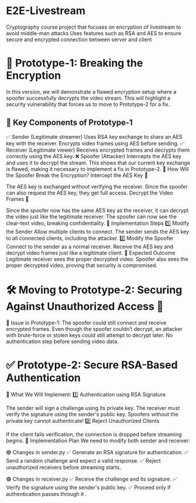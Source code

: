 # E2E-Livestream
Cryptography course project that focuses on encryption of livestream to avoid middle-man attacks
Uses features such as RSA and AES to ensure secure and encrypted connection between server and client


# 🚀 Prototype-1: Breaking the Encryption
In this version, we will demonstrate a flawed encryption setup where a spoofer successfully decrypts the video stream. This will highlight a security vulnerability that forces us to move to Prototype-2 for a fix.

## 📌 Key Components of Prototype-1
✅ Sender (Legitimate streamer)
Uses RSA key exchange to share an AES key with the receiver.
Encrypts video frames using AES before sending.
✅ Receiver (Legitimate viewer)
Receives encrypted frames and decrypts them correctly using the AES key.
❌ Spoofer (Attacker)
Intercepts the AES key and uses it to decrypt the stream.
This shows that our current key exchange is flawed, making it necessary to implement a fix in Prototype-2.
📌 How Will the Spoofer Break the Encryption?
Intercept the AES Key 🔑

The AES key is exchanged without verifying the receiver.
Since the spoofer can also request the AES key, they get full access.
Decrypt the Video Frames 🎥

Since the spoofer now has the same AES key as the receiver, it can decrypt the video just like the legitimate receiver.
The spoofer can now see the clear-text video, breaking confidentiality.
📌 Implementation Steps
1️⃣ Modify the Sender
Allow multiple clients to connect.
The sender sends the AES key to all connected clients, including the attacker.
2️⃣ Modify the Spoofer
Connect to the sender as a normal receiver.
Receive the AES key and decrypt video frames just like a legitimate client.
🚨 Expected Outcome
Legitimate receiver sees the proper decrypted video.
Spoofer also sees the proper decrypted video, proving that security is compromised.


# 🛠 Moving to Prototype-2: Securing Against Unauthorized Access 🚀
🔴 Issue in Prototype-1:
The spoofer could still connect and receive encrypted frames.
Even though the spoofer couldn’t decrypt, an attacker with brute-force or stolen keys could still attempt to decrypt later.
No authentication step before sending video data.
# ✅ Prototype-2: Secure RSA-Based Authentication
🔐 What We Will Implement:
1️⃣ Authentication using RSA Signature

The sender will sign a challenge using its private key.
The receiver must verify the signature using the sender's public key.
Spoofers without the private key cannot authenticate!
2️⃣ Reject Unauthorized Clients

If the client fails verification, the connection is dropped before streaming begins.
🔧 Implementation Plan
We need to modify both sender and receiver:

🟢 Changes in sender.py
✅ Generate an RSA signature for authentication.
✅ Send a random challenge and expect a valid response.
✅ Reject unauthorized receivers before streaming starts.

🟢 Changes in receiver.py
✅ Receive the challenge and its signature.
✅ Verify the signature using the sender's public key.
✅ Proceed only if authentication passes through it
.

